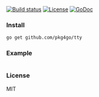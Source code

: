 
[![Build status][travis-img]][travis-url]
[![License][license-img]][license-url]
[![GoDoc][doc-img]][doc-url]

### Install

```bash
go get github.com/pkg4go/tty
```

### Example

```go
```

### License
MIT

[doc-img]: http://img.shields.io/badge/GoDoc-reference-green.svg?style=flat-square
[doc-url]: http://godoc.org/github.com/pkg4go/tty
[travis-img]: https://img.shields.io/travis/pkg4go/tty.svg?style=flat-square
[travis-url]: https://travis-ci.org/pkg4go/tty
[license-img]: http://img.shields.io/badge/license-MIT-green.svg?style=flat-square
[license-url]: http://opensource.org/licenses/MIT
